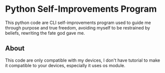 # Python Self-Improvements Program
This python code are CLI self-improvements program used to guide me through purpose and true freedom, avoiding myself to be restrained by beliefs, rewriting the fate god gave me.
## About
This code are only compatible with my devices, I don't have tutorial to make it compatible to your devices, especially it uses os module.
